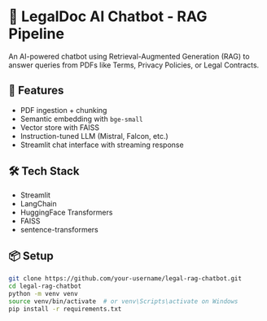 # 📄 LegalDoc AI Chatbot - RAG Pipeline

An AI-powered chatbot using Retrieval-Augmented Generation (RAG) to answer queries from PDFs like Terms, Privacy Policies, or Legal Contracts.

## 🎯 Features
- PDF ingestion + chunking
- Semantic embedding with `bge-small`
- Vector store with FAISS
- Instruction-tuned LLM (Mistral, Falcon, etc.)
- Streamlit chat interface with streaming response

## 🛠 Tech Stack
- Streamlit
- LangChain
- HuggingFace Transformers
- FAISS
- sentence-transformers

## 📦 Setup

```bash
git clone https://github.com/your-username/legal-rag-chatbot.git
cd legal-rag-chatbot
python -m venv venv
source venv/bin/activate  # or venv\Scripts\activate on Windows
pip install -r requirements.txt
